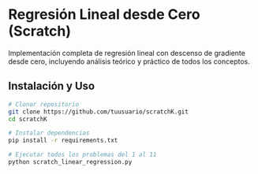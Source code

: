 # Regresión Lineal desde Cero (Scratch)

Implementación completa de regresión lineal con descenso de gradiente desde cero, incluyendo análisis teórico y práctico de todos los conceptos.

## Instalación y Uso

```bash
# Clonar repositorio
git clone https://github.com/tuusuario/scratchK.git
cd scratchK

# Instalar dependencias
pip install -r requirements.txt

# Ejecutar todos los problemas del 1 al 11
python scratch_linear_regression.py




